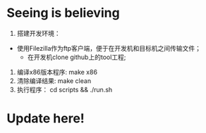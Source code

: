 <!--
 * @Date: 2019-09-04 01:41:04
 * @LastEditors: jlwang
 * @LastEditTime: 2019-09-04 01:43:30
 -->
# Seeing is believing

1. 搭建开发环境： 
- 使用Filezilla作为ftp客户端，便于在开发机和目标机之间传输文件；
	- 在开发机clone github上的tool工程;

1. 编译x86版本程序:
	make x86
1. 清除编译结果:
	make clean
1. 执行程序：
	cd scripts && ./run.sh

# Update here!
